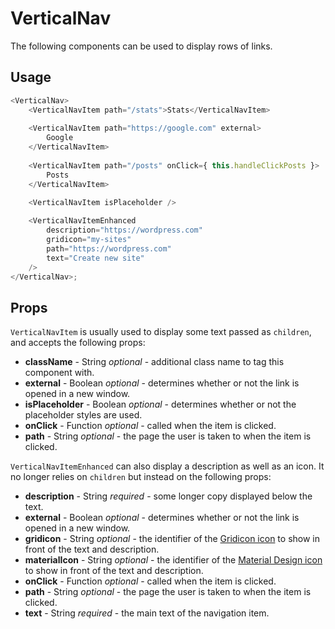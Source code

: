 # VerticalNav

The following components can be used to display rows of links.

## Usage

```js
<VerticalNav>
	<VerticalNavItem path="/stats">Stats</VerticalNavItem>
	
	<VerticalNavItem path="https://google.com" external>
		Google
	</VerticalNavItem>
	
	<VerticalNavItem path="/posts" onClick={ this.handleClickPosts }>
		Posts
	</VerticalNavItem>
	
	<VerticalNavItem isPlaceholder />

	<VerticalNavItemEnhanced
		description="https://wordpress.com"
		gridicon="my-sites"
		path="https://wordpress.com"
		text="Create new site"
	/>
</VerticalNav>;
```

## Props

`VerticalNavItem` is usually used to display some text passed as `children`, and accepts the following props:

- **className** - String _optional_ - additional class name to tag this component with.
- **external** - Boolean _optional_ - determines whether or not the link is opened in a new window.
- **isPlaceholder** - Boolean _optional_ - determines whether or not the placeholder styles are used.
- **onClick** - Function _optional_ - called when the item is clicked.
- **path** - String _optional_ - the page the user is taken to when the item is clicked.

`VerticalNavItemEnhanced` can also display a description as well as an icon. It no longer relies on `children` but
instead on the following props:

- **description** - String _required_ - some longer copy displayed below the text.
- **external** - Boolean _optional_ - determines whether or not the link is opened in a new window.
- **gridicon** - String _optional_ - the identifier of the [Gridicon icon](../../../docs/icons.md) to show in front of the text and description.
- **materialIcon** - String _optional_ - the identifier of the [Material Design icon](../../../packages/material-design-icons/README.md) to show in front of the text and description.
- **onClick** - Function _optional_ - called when the item is clicked.
- **path** - String _optional_ - the page the user is taken to when the item is clicked.
- **text** - String _required_ - the main text of the navigation item.  
